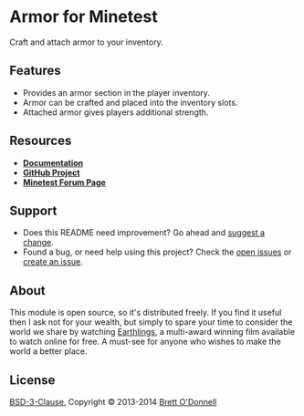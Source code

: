 # Armor for Minetest

Craft and attach armor to your inventory.


## Features

- Provides an armor section in the player inventory.
- Armor can be crafted and placed into the inventory slots.
- Attached armor gives players additional strength.


## Resources

- **[Documentation](http://cornernote.github.io/minetest-armor)**
- **[GitHub Project](https://github.com/cornernote/minetest-armor)**
- **[Minetest Forum Page](http://minetest.net/forum/viewtopic.php?id=3099)**

## Support

- Does this README need improvement?  Go ahead and [suggest a change](https://github.com/cornernote/minetest-armor/edit/master/README.md).
- Found a bug, or need help using this project?  Check the [open issues](https://github.com/cornernote/minetest-armor/issues) or [create an issue](https://github.com/cornernote/minetest-armor/issues/new).


## About

This module is open source, so it's distributed freely. If you find it useful then I ask not for your wealth, but simply to spare your time to consider the world we share by watching [Earthlings](http://earthlings.com/), a multi-award winning film available to watch online for free. A must-see for anyone who wishes to make the world a better place.


## License

[BSD-3-Clause](https://raw.github.com/cornernote/minetest-armor/master/LICENSE), Copyright © 2013-2014 [Brett O'Donnell](http://cornernote.github.io/)

